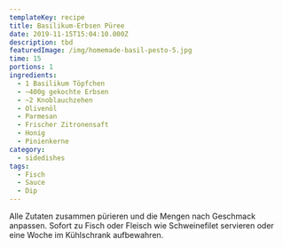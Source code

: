 ```yaml
---
templateKey: recipe
title: Basilikum-Erbsen Püree
date: 2019-11-15T15:04:10.000Z
description: tbd
featuredImage: /img/homemade-basil-pesto-5.jpg
time: 15
portions: 1
ingredients:
  - 1 Basilikum Töpfchen
  - ~400g gekochte Erbsen
  - ~2 Knoblauchzehen
  - Olivenöl
  - Parmesan
  - Frischer Zitronensaft
  - Honig
  - Pinienkerne
category:
  - sidedishes
tags:
  - Fisch
  - Sauce
  - Dip
---
```

Alle Zutaten zusammen pürieren und die Mengen nach Geschmack anpassen. Sofort zu Fisch oder Fleisch wie Schweinefilet servieren oder eine Woche im Kühlschrank aufbewahren.
